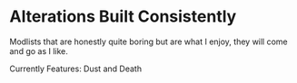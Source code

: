 # Alterations Built Consistently

Modlists that are honestly quite boring but are what I enjoy, they will come and go as I like.

Currently Features:
Dust and Death
